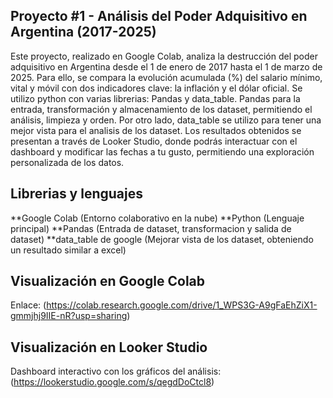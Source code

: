 ## Proyecto #1 - Análisis del Poder Adquisitivo en Argentina (2017-2025)

Este proyecto, realizado en Google Colab, analiza la destrucción del poder adquisitivo en Argentina desde el 1 de enero de 2017 hasta el 1 de marzo de 2025. Para ello, 
se compara la evolución acumulada (%) del salario mínimo, vital y móvil con dos indicadores clave: la inflación y el dólar oficial.
Se utilizo python con varias librerias: Pandas y data_table. Pandas para la entrada, transformación y almacenamiento de los dataset, permitiendo el análisis, limpieza y
orden. Por otro lado, data_table se utilizo para tener una mejor vista para el analisis de los dataset.
Los resultados obtenidos se presentan a través de Looker Studio, donde podrás interactuar con el dashboard y modificar las fechas a tu gusto, 
permitiendo una exploración personalizada de los datos.

## Librerias y lenguajes 

**Google Colab (Entorno colaborativo en la nube) 
**Python (Lenguaje principal)
**Pandas (Entrada de dataset, transformacion y salida de dataset)
**data_table de google (Mejorar vista de los dataset, obteniendo un resultado similar a excel)

## Visualización en Google Colab

Enlace: (https://colab.research.google.com/drive/1_WPS3G-A9gFaEhZiX1-gmmjhj9IIE-nR?usp=sharing)

## Visualización en Looker Studio

Dashboard interactivo con los gráficos del análisis: (https://lookerstudio.google.com/s/qegdDoCtcl8)




